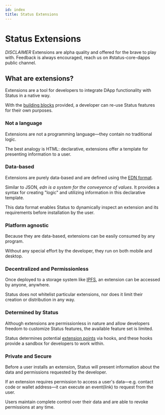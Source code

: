 ```yaml
---
id: index
title: Status Extensions
---
```


# Status Extensions

 _DISCLAIMER_ Extensions are alpha quality and offered for the brave to play with. Feedback is always encouraged, reach us on #status-core-dapps public channel.

## What are extensions?

Extensions are a tool for developers to integrate DApp functionality with Status in a native way.

With the [building blocks](https://status.im/extensions/key_concepts.html) provided, a developer can re-use Status features for their own purposes. 

### Not a language

Extensions are not a programming language—they contain no traditional logic.

The best analogy is HTML: declarative, extensions offer a template for presenting  information to a user.

### Data-based

Extensions are purely data-based and are defined using the [EDN format](https://github.com/edn-format/edn).

Similar to JSON, _edn is a system for the conveyence of values_. It provides a syntax for creating "logic" and utilizing information in this declarative template. 

This data format enables Status to dynamically inspect an extension and its requirements before installation by the user. 

### Platform agnostic

Because they are data-based, extensions can be easily consumed by any program. 

Without any special effort by the developer, they run on both mobile and desktop.

### Decentralized and Permissionless

Once deployed to a storage system like [IPFS](https://ipfs.io/), an extension can be accessed by anyone, anywhere.

Status does not whitelist particular extensions, nor does it limit their creation or distribution in any way.


### Determined by Status

Although extensions are permissionless in nature and allow developers freedom to customize Status features, the available feature set is limited.

Status determines potential [extension points](https://status.im/extensions/extension_types.html) via hooks, and these hooks provide a sandbox for developers to work within.


### Private and Secure

Before a user installs an extension, Status will present information about the data and permissions requested by the developer.

If an extension requires permission to access a user's data—e.g. contact code or wallet address—it can execute an event(link) to request from the user.

Users maintain complete control over their data and are able to revoke permissions at any time.



